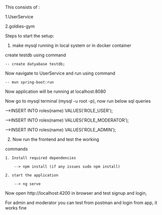 
This consists of :

1.UserService

2.goldies-gym

Steps to start the setup:

1. make mysql running in local system or in docker container

 create testdb using command
	
	-- create datyabase testdb;

Now navigate to  UserService and run using command 
	
	-- mvn spring-boot:run
	
Now application will be running at localhost:8080

Now go to mysql terminal (mysql -u root -p), now run below sql queries

-->INSERT INTO roles(name) VALUES('ROLE_USER');

-->INSERT INTO roles(name) VALUES('ROLE_MODERATOR');

-->INSERT INTO roles(name) VALUES('ROLE_ADMIN');

2. Now run the frontend and test the working

 commands 
 
	1. Install required dependencies	

		--> npm install (if any issues sudo npm install)
	
	2. start the application
	
		--> ng serve 
Now open http://localhost:4200 in browser and test signup and login,

For admin and moderator you can test from postman and login from app, it works fine

